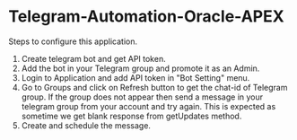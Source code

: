 # Telegram-Automation-Oracle-APEX

Steps to configure this application.

1. Create telegram bot and get API token.
2. Add the bot in your Telegram group and promote it as an Admin.
3. Login to Application and add API token in "Bot Setting" menu.
4. Go to Groups and click on Refresh button to get the chat-id of Telegram group. If the group does not appear then send a message in your telegram group from your account and try again. This is expected as sometime we get blank response from getUpdates method. 
5. Create and schedule the message. 

